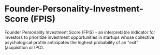 # Founder-Personality-Investment-Score (FPIS)
Founder Personality Investment Score (FPIS) - an interpretable indicator for investors to prioritize investment opportunities in startups whose collective psychological profile anticipates the highest probability of an "exit" (acquisition or IPO).

